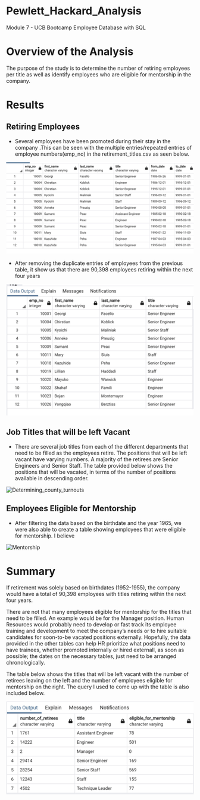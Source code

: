 # Pewlett_Hackard_Analysis
Module 7 - UCB Bootcamp Employee Database with SQL

# Overview of the Analysis
The purpose of the study is to determine the number of retiring employees per title as well as identify employees who are eligible for mentorship in the company.

# Results
## Retiring Employees
* Several employees have been promoted during their stay in the company .This can be seen with the multiple entries/repeated entries of employee numbers(emp_no) in the retirement_titles.csv as seen below. 

![retiring_employees_multiple_entries](resources/Retirement_titles.png)

* After removing the duplicate entries of employees from the previous table, it show us that there are 90,398 employees retiring within the next four years

![etiring_employees_single_entries](resources/Unique_titles.png)

## Job Titles that will be left Vacant
* There are several  job titles from each of the  different departments that need to be filled as the employees retire. The positions that will be left vacant have varying numbers. A majority of the retirees are Senior Engineers and Senior Staff. The table provided below shows the positions that will be vacated, in terms of the number of positions available in descending order.

![Determining_county_turnouts](Resources/county_vote_counts1.png)

## Employees Eligible for Mentorship
* After filtering the data based on the birthdate and the year 1965, we were also able to create a table showing employees that were eligible for mentorship. I believe 

![Mentorship]()

# Summary
If retirement was solely based on birthdates (1952-1955), the company would have a total of 90,398 employees with titles retiring within the next four years. 

There are not that many employees eligible for mentorship for the titles that need to be filled. An example would be for the Manager position. Human Resources would probably need to develop or fast track its employee training and development to meet the company’s needs or to hire suitable candidates for soon-to-be vacated positions externally. Hopefully, the data provided in the other tables can help HR prioritize what positions need to have trainees, whether promoted internally or hired externall, as soon as possible; the dates on the necessary tables, just need to be arranged chronologically.

The table below shows the titles that will be left vacant with the number of retirees leaving on the left and the number of employees eligible for mentorship on the right. The query I used to come up with the table is also included below.  

![Summary](resources/summary.png)


